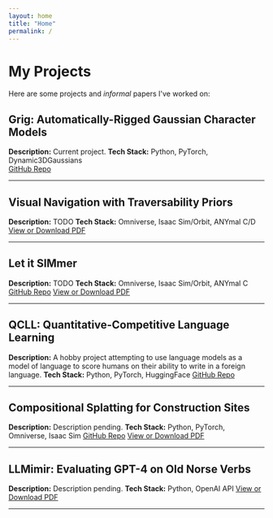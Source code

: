 ```yaml
---
layout: home
title: "Home"
permalink: /
---
```

# My Projects
Here are some projects and *informal* papers I've worked on:
## Grig: Automatically-Rigged Gaussian Character Models
**Description:**  Current project. 
**Tech Stack:** Python, PyTorch, Dynamic3DGaussians  
[GitHub Repo](https://github.com/jolfss/grig)

---
## Visual Navigation with Traversability Priors
**Description:** TODO 
**Tech Stack:** Omniverse, Isaac Sim/Orbit, ANYmal C/D
[View or Download PDF](files/VisualNavTravPriors.pdf)

---
## Let it SIMmer
**Description:**  TODO 
**Tech Stack:** Omniverse, Isaac Sim/Orbit, ANYmal C
[GitHub Repo](https://github.com/jolfss/qcll)
[View or Download PDF](files/LetItSIMmer.pdf)

---
## QCLL: Quantitative-Competitive Language Learning
**Description:**  A hobby project attempting to use language models as a model of language to score humans on their ability to write in a foreign language. 
**Tech Stack:** Python, PyTorch, HuggingFace 
[GitHub Repo](https://github.com/jolfss/qcll)

---
## Compositional Splatting for Construction Sites 
**Description:**  Description pending. 
**Tech Stack:** Python, PyTorch, Omniverse, Isaac Sim 
[GitHub Repo](https://github.com/jolfss/grig)
[View or Download PDF](files/SplatConstruction.pdf)

---
## LLMimir: Evaluating GPT-4 on Old Norse Verbs
**Description:**  Description pending.
**Tech Stack:** Python, OpenAI API
[View or Download PDF](files/LLMímir.pdf)

---
